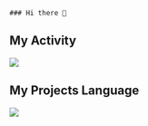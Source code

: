     ### Hi there 👋
## My Activity
<img src="https://github-readme-stats.vercel.app/api?username=ERFAN7255&show_icons=true&theme=radical"/>

## My Projects Language
<img src="https://github-readme-stats.vercel.app/api/top-langs/?username=ERFAN7255&hide_progress=true"/>

